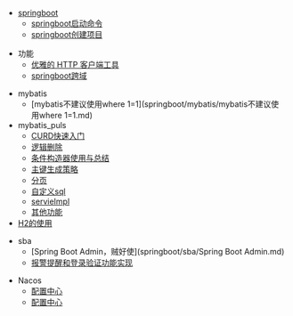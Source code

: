 - [springboot](springboot/README.md)
  - [springboot启动命令](springboot/springboot启动命令.md)
  - [springboot创建项目](springboot/start.md)

[comment]: <> (springboot常用的功能框架)
  - 功能
    - [优雅的 HTTP 客户端工具](springboot/功能/retrofit.md)
    - [springboot跨域](springboot/功能/springboot跨域.md)

[comment]: <> (持久层框架)
  - mybatis
    - [mybatis不建议使用where 1=1](springboot/mybatis/mybatis不建议使用where 1=1.md)
  - mybatis_puls
    - [CURD快速入门](springboot/mybatis_puls/CURD快速入门.md)
    - [逻辑删除](springboot/mybatis_puls/逻辑删除.md)
    - [条件构造器使用与总结](springboot/mybatis_puls/条件构造器使用与总结.md)
    - [主键生成策略](springboot/mybatis_puls/主键生成策略.md)
    - [分页](springboot/mybatis_puls/分页.md)
    - [自定义sql](springboot/mybatis_puls/自定义sql.md)
    - [servieImpl](springboot/mybatis_puls/servieImpl.md)
    - [其他功能](springboot/mybatis_puls/其他功能.md)
  - [H2的使用](springboot/H2的使用.md)

[comment]: <> (sba笔记需要完善)
  - sba
    - [Spring Boot Admin，贼好使](springboot/sba/Spring Boot Admin.md)
    - [报警提醒和登录验证功能实现](springboot/sba/报警提醒和登录验证功能实现.md)

[comment]: <> (nacos使用教程)
  - Nacos
    - [配置中心](springboot/nacos/配置中心.md)
    - [配置中心](springboot/nacos/配置中心.md)